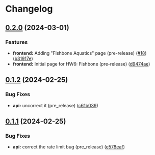 # Changelog

## [0.2.0](https://github.com/SobieskiCodes/Codefolio/compare/v0.1.2...v0.2.0) (2024-03-01)


### Features

* **frontend:** Adding "Fishbone Aquatics" page (pre-release) ([#18](https://github.com/SobieskiCodes/Codefolio/issues/18)) ([b31917e](https://github.com/SobieskiCodes/Codefolio/commit/b31917ef00ab57294682a9603149ab6e0610b844))
* **frontend:** Initial page for HW6: Fishbone (pre-release) ([d9474ae](https://github.com/SobieskiCodes/Codefolio/commit/d9474ae6bf96ae8621e7f9177374d6c9f3e5dd50))

## [0.1.2](https://github.com/SobieskiCodes/Codefolio/compare/v0.1.1...v0.1.2) (2024-02-25)


### Bug Fixes

* **api:** uncorrect it (pre_release) ([c61b039](https://github.com/SobieskiCodes/Codefolio/commit/c61b03954c2a4db1afcad18ee5fbaa61a104db1b))

## [0.1.1](https://github.com/SobieskiCodes/Codefolio/compare/v0.1.0...v0.1.1) (2024-02-25)


### Bug Fixes

* **api:** correct the rate limit bug (pre_release) ([e578eaf](https://github.com/SobieskiCodes/Codefolio/commit/e578eaf174787866fa5f495bc71d9ff2d3bbe766))
